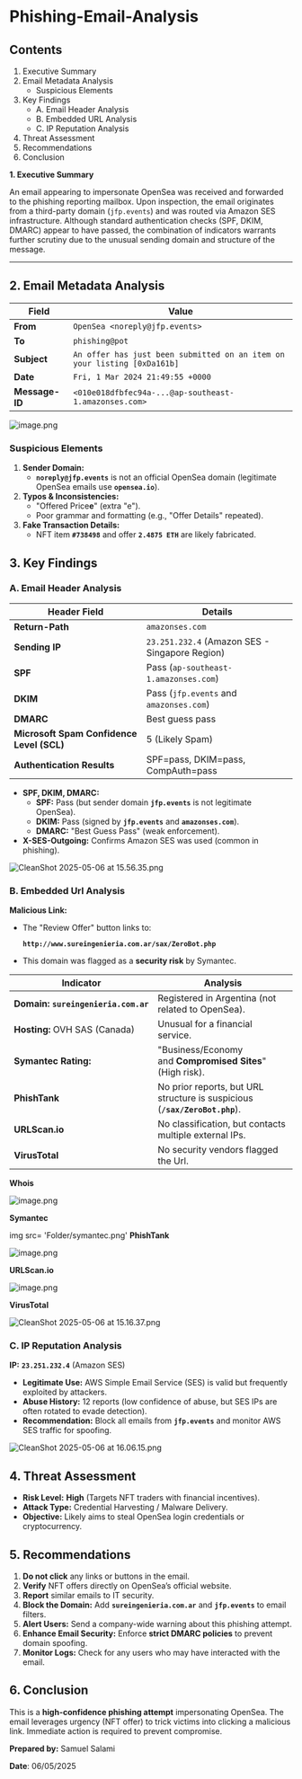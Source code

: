 # Phishing-Email-Analysis
## Contents

1. Executive Summary
2. Email Metadata Analysis 
    - Suspicious Elements
3. Key Findings 
    - A. Email Header Analysis
    - B. Embedded URL Analysis
    - C. IP Reputation Analysis
4. Threat Assessment
5. Recommendations
6. Conclusion

**1. Executive Summary**

An email appearing to impersonate OpenSea was received and forwarded to the phishing reporting mailbox. Upon inspection, the email originates from a third-party domain (`jfp.events`) and was routed via Amazon SES infrastructure. Although standard authentication checks (SPF, DKIM, DMARC) appear to have passed, the combination of indicators warrants further scrutiny due to the unusual sending domain and structure of the message.

---

## **2. Email Metadata Analysis**

| **Field** | **Value** |
| --- | --- |
| **From** | `OpenSea <noreply@jfp.events>` |
| **To** | `phishing@pot` |
| **Subject** | `An offer has just been submitted on an item on your listing [0xDa161b]` |
| **Date** | `Fri, 1 Mar 2024 21:49:55 +0000` |
| **Message-ID** | `<010e018dfbfec94a-...@ap-southeast-1.amazonses.com>` |

![image.png](attachment:317386a1-851e-445f-9c7b-d5ebc2c563df:image.png)

### **Suspicious Elements**

1. **Sender Domain:**
    - **`noreply@jfp.events`** is not an official OpenSea domain (legitimate OpenSea emails use **`opensea.io`**).
2. **Typos & Inconsistencies:**
    - "Offered Price**e**" (extra "e").
    - Poor grammar and formatting (e.g., "Offer Details" repeated).
3. **Fake Transaction Details:**
    - NFT item **`#738498`** and offer **`2.4875 ETH`** are likely fabricated.

## 3. Key Findings

### **A. Email Header Analysis**

| **Header Field** | **Details** |
| --- | --- |
| **Return-Path** | `amazonses.com` |
| **Sending IP** | `23.251.232.4` (Amazon SES - Singapore Region) |
| **SPF** | Pass (`ap-southeast-1.amazonses.com`) |
| **DKIM** | Pass (`jfp.events` and `amazonses.com`) |
| **DMARC** | Best guess pass |
| **Microsoft Spam Confidence Level (SCL)** | 5 (Likely Spam) |
| **Authentication Results** | SPF=pass, DKIM=pass, CompAuth=pass |
- **SPF, DKIM, DMARC:**
    - **SPF:** Pass (but sender domain **`jfp.events`** is not legitimate OpenSea).
    - **DKIM:** Pass (signed by **`jfp.events`** and **`amazonses.com`**).
    - **DMARC:** "Best Guess Pass" (weak enforcement).
- **X-SES-Outgoing:** Confirms Amazon SES was used (common in phishing).

![CleanShot 2025-05-06 at 15.56.35.png](attachment:f915d2d9-8cc7-4d44-92c2-600c5e16bca5:CleanShot_2025-05-06_at_15.56.35.png)

### **B. Embedded Url Analysis**

**Malicious Link:**

- The "Review Offer" button links to:
    
    **`http://www.sureingenieria.com.ar/sax/ZeroBot.php`**
    
- This domain was flagged as a **security risk** by Symantec.

| **Indicator** | **Analysis** |
| --- | --- |
| **Domain:** **`sureingenieria.com.ar`** | Registered in Argentina (not related to OpenSea). |
| **Hosting:** OVH SAS (Canada) | Unusual for a financial service. |
| **Symantec Rating:**  | "Business/Economy and **Compromised Sites**" (High risk). |
| **PhishTank** | No prior reports, but URL structure is suspicious (**`/sax/ZeroBot.php`**). |
| **URLScan.io** | No classification, but contacts multiple external IPs. |
| **VirusTotal** | No security vendors flagged the Url. |

**Whois**

![image.png](attachment:82c43e82-2ddd-44d3-8964-5ac5067a1573:image.png)

**Symantec**

img src= 'Folder/symantec.png'
**PhishTank**

![image.png](attachment:bc6a35be-1c0a-43e9-9e72-5f3e0b9485d0:image.png)

**URLScan.io**

![image.png](attachment:7075d549-f12f-441b-80b5-68e3c509a586:image.png)

**VirusTotal**

![CleanShot 2025-05-06 at 15.16.37.png](attachment:25e92e84-f12e-470e-9df9-f7cb41938463:CleanShot_2025-05-06_at_15.16.37.png)

### **C. IP Reputation Analysis**

**IP:** **`23.251.232.4`** (Amazon SES)

- **Legitimate Use:** AWS Simple Email Service (SES) is valid but frequently exploited by attackers.
- **Abuse History:** 12 reports (low confidence of abuse, but SES IPs are often rotated to evade detection).
- **Recommendation:** Block all emails from **`jfp.events`** and monitor AWS SES traffic for spoofing.

![CleanShot 2025-05-06 at 16.06.15.png](attachment:e601d927-ecc8-46eb-a5cb-105f6811bca1:CleanShot_2025-05-06_at_16.06.15.png)

## **4. Threat Assessment**

- **Risk Level:** **High** (Targets NFT traders with financial incentives).
- **Attack Type:** Credential Harvesting / Malware Delivery.
- **Objective:** Likely aims to steal OpenSea login credentials or cryptocurrency.

## **5. Recommendations**

1. **Do not click** any links or buttons in the email.
2. **Verify** NFT offers directly on OpenSea’s official website.
3. **Report** similar emails to IT security.
4. **Block the Domain:** Add **`sureingenieria.com.ar`** and **`jfp.events`** to email filters.
5. **Alert Users:** Send a company-wide warning about this phishing attempt.
6. **Enhance Email Security:** Enforce **strict DMARC policies** to prevent domain spoofing.
7. **Monitor Logs:** Check for any users who may have interacted with the email.

## **6. Conclusion**

This is a **high-confidence phishing attempt** impersonating OpenSea. The email leverages urgency (NFT offer) to trick victims into clicking a malicious link. Immediate action is required to prevent compromise.

**Prepared by:** Samuel Salami

**Date**: 06/05/2025
